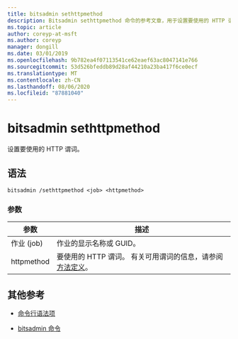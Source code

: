 ```yaml
---
title: bitsadmin sethttpmethod
description: Bitsadmin sethttpmethod 命令的参考文章，用于设置要使用的 HTTP 谓词。
ms.topic: article
author: coreyp-at-msft
ms.author: coreyp
manager: dongill
ms.date: 03/01/2019
ms.openlocfilehash: 9b782ea4f07113541ce62eaef63ac8047141e766
ms.sourcegitcommit: 53d526bfeddb89d28af44210a23ba417f6ce0ecf
ms.translationtype: MT
ms.contentlocale: zh-CN
ms.lasthandoff: 08/06/2020
ms.locfileid: "87881040"
---
```

# <a name="bitsadmin-sethttpmethod"></a>bitsadmin sethttpmethod

设置要使用的 HTTP 谓词。

## <a name="syntax"></a>语法

```
bitsadmin /sethttpmethod <job> <httpmethod>
```

### <a name="parameters"></a>参数

| 参数 | 描述 |
| --------- | ----------- |
| 作业 (job) | 作业的显示名称或 GUID。 |
| httpmethod | 要使用的 HTTP 谓词。 有关可用谓词的信息，请参阅[方法定义](https://www.w3.org/Protocols/rfc2616/rfc2616-sec9.html)。 |

## <a name="additional-references"></a>其他参考

- [命令行语法项](command-line-syntax-key.md)

- [bitsadmin 命令](bitsadmin.md)

